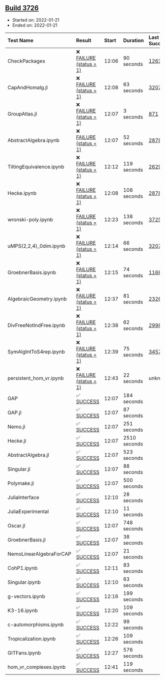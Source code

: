 ## [Build 3726](https://oscarci.mathematik.uni-kl.de/job/oscar-stable/3726/)

* Started on: 2022-01-21
* Ended on: 2022-01-21

| Test Name    | Result | Start | Duration | Last Success | First Failure |
|:-------------|:-------|:------|:---------|:-------------|:--------------|
| CheckPackages | ❌ [FAILURE (status = 1)](https://oscarci.mathematik.uni-kl.de/job/oscar-stable/3726/artifact/logs/build-3726/CheckPackages.log) | 12:06 | 90 seconds | [1263](https://oscarci.mathematik.uni-kl.de/job/oscar-stable/1263/) | [1264](https://oscarci.mathematik.uni-kl.de/job/oscar-stable/1264/) |
| CapAndHomalg.jl | ❌ [FAILURE (status = 1)](https://oscarci.mathematik.uni-kl.de/job/oscar-stable/3726/artifact/logs/build-3726/CapAndHomalg.jl.log) | 12:08 | 63 seconds | [3207](https://oscarci.mathematik.uni-kl.de/job/oscar-stable/3207/) | [3208](https://oscarci.mathematik.uni-kl.de/job/oscar-stable/3208/) |
| GroupAtlas.jl | ❌ [FAILURE (status = 1)](https://oscarci.mathematik.uni-kl.de/job/oscar-stable/3726/artifact/logs/build-3726/GroupAtlas.jl.log) | 12:07 | 3 seconds | [871](https://oscarci.mathematik.uni-kl.de/job/oscar-stable/871/) | [872](https://oscarci.mathematik.uni-kl.de/job/oscar-stable/872/) |
| AbstractAlgebra.ipynb | ❌ [FAILURE (status = 1)](https://oscarci.mathematik.uni-kl.de/job/oscar-stable/3726/artifact/logs/build-3726/AbstractAlgebra.ipynb.log) | 12:07 | 52 seconds | [2878](https://oscarci.mathematik.uni-kl.de/job/oscar-stable/2878/) | [2879](https://oscarci.mathematik.uni-kl.de/job/oscar-stable/2879/) |
| TiltingEquivalence.ipynb | ❌ [FAILURE (status = 1)](https://oscarci.mathematik.uni-kl.de/job/oscar-stable/3726/artifact/logs/build-3726/TiltingEquivalence.ipynb.log) | 12:12 | 119 seconds | [2629](https://oscarci.mathematik.uni-kl.de/job/oscar-stable/2629/) | [2630](https://oscarci.mathematik.uni-kl.de/job/oscar-stable/2630/) |
| Hecke.ipynb | ❌ [FAILURE (status = 1)](https://oscarci.mathematik.uni-kl.de/job/oscar-stable/3726/artifact/logs/build-3726/Hecke.ipynb.log) | 12:08 | 108 seconds | [2878](https://oscarci.mathematik.uni-kl.de/job/oscar-stable/2878/) | [2879](https://oscarci.mathematik.uni-kl.de/job/oscar-stable/2879/) |
| wronski-poly.ipynb | ❌ [FAILURE (status = 1)](https://oscarci.mathematik.uni-kl.de/job/oscar-stable/3726/artifact/logs/build-3726/wronski-poly.ipynb.log) | 12:23 | 138 seconds | [3725](https://oscarci.mathematik.uni-kl.de/job/oscar-stable/3725/) | [3726](https://oscarci.mathematik.uni-kl.de/job/oscar-stable/3726/) |
| uMPS(2,2,4)_0dim.ipynb | ❌ [FAILURE (status = 1)](https://oscarci.mathematik.uni-kl.de/job/oscar-stable/3726/artifact/logs/build-3726/uMPS-2-2-4-_0dim.ipynb.log) | 12:14 | 66 seconds | [3207](https://oscarci.mathematik.uni-kl.de/job/oscar-stable/3207/) | [3208](https://oscarci.mathematik.uni-kl.de/job/oscar-stable/3208/) |
| GroebnerBasis.ipynb | ❌ [FAILURE (status = 1)](https://oscarci.mathematik.uni-kl.de/job/oscar-stable/3726/artifact/logs/build-3726/GroebnerBasis.ipynb.log) | 12:15 | 74 seconds | [1168](https://oscarci.mathematik.uni-kl.de/job/oscar-stable/1168/) | [1169](https://oscarci.mathematik.uni-kl.de/job/oscar-stable/1169/) |
| AlgebraicGeometry.ipynb | ❌ [FAILURE (status = 1)](https://oscarci.mathematik.uni-kl.de/job/oscar-stable/3726/artifact/logs/build-3726/AlgebraicGeometry.ipynb.log) | 12:37 | 81 seconds | [2326](https://oscarci.mathematik.uni-kl.de/job/oscar-stable/2326/) | [2327](https://oscarci.mathematik.uni-kl.de/job/oscar-stable/2327/) |
| DivFreeNotIndFree.ipynb | ❌ [FAILURE (status = 1)](https://oscarci.mathematik.uni-kl.de/job/oscar-stable/3726/artifact/logs/build-3726/DivFreeNotIndFree.ipynb.log) | 12:38 | 62 seconds | [2998](https://oscarci.mathematik.uni-kl.de/job/oscar-stable/2998/) | [2999](https://oscarci.mathematik.uni-kl.de/job/oscar-stable/2999/) |
| SymAlgIntToS4rep.ipynb | ❌ [FAILURE (status = 1)](https://oscarci.mathematik.uni-kl.de/job/oscar-stable/3726/artifact/logs/build-3726/SymAlgIntToS4rep.ipynb.log) | 12:39 | 75 seconds | [3457](https://oscarci.mathematik.uni-kl.de/job/oscar-stable/3457/) | [3458](https://oscarci.mathematik.uni-kl.de/job/oscar-stable/3458/) |
| persistent_hom_vr.ipynb | ❌ [FAILURE (status = 1)](https://oscarci.mathematik.uni-kl.de/job/oscar-stable/3726/artifact/logs/build-3726/persistent_hom_vr.ipynb.log) | 12:43 | 22 seconds | unknown | unknown |
| GAP | ✅ [SUCCESS](https://oscarci.mathematik.uni-kl.de/job/oscar-stable/3726/artifact/logs/build-3726/GAP.log) | 12:07 | 184 seconds |  |  |
| GAP.jl | ✅ [SUCCESS](https://oscarci.mathematik.uni-kl.de/job/oscar-stable/3726/artifact/logs/build-3726/GAP.jl.log) | 12:07 | 87 seconds |  |  |
| Nemo.jl | ✅ [SUCCESS](https://oscarci.mathematik.uni-kl.de/job/oscar-stable/3726/artifact/logs/build-3726/Nemo.jl.log) | 12:07 | 251 seconds |  |  |
| Hecke.jl | ✅ [SUCCESS](https://oscarci.mathematik.uni-kl.de/job/oscar-stable/3726/artifact/logs/build-3726/Hecke.jl.log) | 12:07 | 2510 seconds |  |  |
| AbstractAlgebra.jl | ✅ [SUCCESS](https://oscarci.mathematik.uni-kl.de/job/oscar-stable/3726/artifact/logs/build-3726/AbstractAlgebra.jl.log) | 12:07 | 523 seconds |  |  |
| Singular.jl | ✅ [SUCCESS](https://oscarci.mathematik.uni-kl.de/job/oscar-stable/3726/artifact/logs/build-3726/Singular.jl.log) | 12:07 | 88 seconds |  |  |
| Polymake.jl | ✅ [SUCCESS](https://oscarci.mathematik.uni-kl.de/job/oscar-stable/3726/artifact/logs/build-3726/Polymake.jl.log) | 12:07 | 500 seconds |  |  |
| JuliaInterface | ✅ [SUCCESS](https://oscarci.mathematik.uni-kl.de/job/oscar-stable/3726/artifact/logs/build-3726/JuliaInterface.log) | 12:10 | 28 seconds |  |  |
| JuliaExperimental | ✅ [SUCCESS](https://oscarci.mathematik.uni-kl.de/job/oscar-stable/3726/artifact/logs/build-3726/JuliaExperimental.log) | 12:10 | 11 seconds |  |  |
| Oscar.jl | ✅ [SUCCESS](https://oscarci.mathematik.uni-kl.de/job/oscar-stable/3726/artifact/logs/build-3726/Oscar.jl.log) | 12:07 | 748 seconds |  |  |
| GroebnerBasis.jl | ✅ [SUCCESS](https://oscarci.mathematik.uni-kl.de/job/oscar-stable/3726/artifact/logs/build-3726/GroebnerBasis.jl.log) | 12:07 | 38 seconds |  |  |
| NemoLinearAlgebraForCAP | ✅ [SUCCESS](https://oscarci.mathematik.uni-kl.de/job/oscar-stable/3726/artifact/logs/build-3726/NemoLinearAlgebraForCAP.log) | 12:07 | 21 seconds |  |  |
| CohP1.ipynb | ✅ [SUCCESS](https://oscarci.mathematik.uni-kl.de/job/oscar-stable/3726/artifact/logs/build-3726/CohP1.ipynb.log) | 12:11 | 83 seconds |  |  |
| Singular.ipynb | ✅ [SUCCESS](https://oscarci.mathematik.uni-kl.de/job/oscar-stable/3726/artifact/logs/build-3726/Singular.ipynb.log) | 12:10 | 63 seconds |  |  |
| g-vectors.ipynb | ✅ [SUCCESS](https://oscarci.mathematik.uni-kl.de/job/oscar-stable/3726/artifact/logs/build-3726/g-vectors.ipynb.log) | 12:16 | 199 seconds |  |  |
| K3-16.ipynb | ✅ [SUCCESS](https://oscarci.mathematik.uni-kl.de/job/oscar-stable/3726/artifact/logs/build-3726/K3-16.ipynb.log) | 12:20 | 109 seconds |  |  |
| c-automorphisms.ipynb | ✅ [SUCCESS](https://oscarci.mathematik.uni-kl.de/job/oscar-stable/3726/artifact/logs/build-3726/c-automorphisms.ipynb.log) | 12:22 | 99 seconds |  |  |
| Tropicalization.ipynb | ✅ [SUCCESS](https://oscarci.mathematik.uni-kl.de/job/oscar-stable/3726/artifact/logs/build-3726/Tropicalization.ipynb.log) | 12:26 | 109 seconds |  |  |
| GITFans.ipynb | ✅ [SUCCESS](https://oscarci.mathematik.uni-kl.de/job/oscar-stable/3726/artifact/logs/build-3726/GITFans.ipynb.log) | 12:27 | 576 seconds |  |  |
| hom_vr_complexes.ipynb | ✅ [SUCCESS](https://oscarci.mathematik.uni-kl.de/job/oscar-stable/3726/artifact/logs/build-3726/hom_vr_complexes.ipynb.log) | 12:41 | 119 seconds |  |  |
